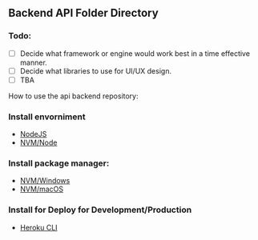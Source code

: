 ## Backend API Folder Directory

### Todo:
- [ ]  Decide what framework or engine would work best in a time effective manner.
- [ ]  Decide what libraries to use for UI/UX design.
- [ ]  TBA

How to use the api backend repository:

### Install envorniment
- [NodeJS](https://nodejs.org/en/download)
- [NVM/Node](https://github.com/nvm-sh/nvm#usage)
### Install package manager:
-  [NVM/Windows](https://github.com/coreybutler/nvm-windows)
-  [NVM/macOS](https://gist.github.com/d2s/372b5943bce17b964a79)

### Install for Deploy for Development/Production
 - [Heroku CLI](https://devcenter.heroku.com/articles/heroku-cli)